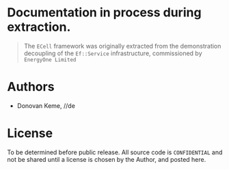# Documentation in process during extraction.

> The `ECell` framework was originally extracted from the demonstration decoupling of the `Ef::Service` infrastructure, commissioned by `EnergyOne Limited`


Authors
=======

* Donovan Keme, //de

License
=======

To be determined before public release. All source code is `CONFIDENTIAL` and not be shared until a license is chosen by the Author, and posted here.
